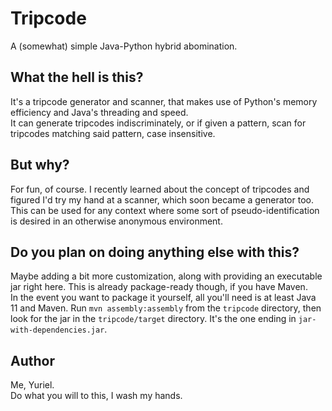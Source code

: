 # Tripcode
A (somewhat) simple Java-Python hybrid abomination.

## What the hell is this?
It's a tripcode generator and scanner, that makes use of Python's memory efficiency and Java's threading and speed. \
It can generate tripcodes indiscriminately, or if given a pattern, scan for tripcodes matching said pattern, case insensitive.

## But why?
For fun, of course. I recently learned about the concept of tripcodes and figured I'd try my hand at a scanner, which soon became a generator too. \
This can be used for any context where some sort of pseudo-identification is desired in an otherwise anonymous environment.

## Do you plan on doing anything else with this?
Maybe adding a bit more customization, along with providing an executable jar right here. This is already package-ready though, if you have Maven. \
In the event you want to package it yourself, all you'll need is at least Java 11 and Maven. Run `mvn assembly:assembly` from the `tripcode` directory,
then look for the jar in the `tripcode/target` directory. It's the one ending in `jar-with-dependencies.jar`.

## Author
Me, Yuriel. \
Do what you will to this, I wash my hands.